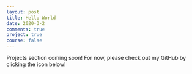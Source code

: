 ```yaml
---
layout: post
title: Hello World
date: 2020-3-2
comments: true
project: true
course: false
---
```


Projects section coming soon! For now, please check out my GitHub by clicking the icon below!
